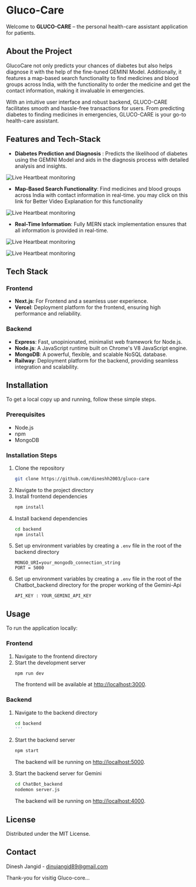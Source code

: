 # Gluco-Care

Welcome to **GLUCO-CARE** – the personal health-care assistant application for patients. 

## About the Project
GlucoCare not only predicts your chances of diabetes but also helps diagnose it with the help of the fine-tuned GEMINI Model. Additionally, it features a map-based search functionality to find medicines and blood groups across India, with the functionality to order the medicine and get the contact information, making it invaluable in emergencies.

With an intuitive user interface and robust backend, GLUCO-CARE facilitates smooth and hassle-free transactions for users. From predicting diabetes to finding medicines in emergencies, GLUCO-CARE is your go-to health-care assistant.


## Features and Tech-Stack
* **Diabetes Prediction and Diagnosis** : Predicts the likelihood of diabetes using the GEMINI Model and aids in the diagnosis process with detailed analysis and insights.
  
![Live Heartbeat monitoring](https://i.postimg.cc/rFX08GqW/chat-bot.png)

* **Map-Based Search Functionality**: Find medicines and blood groups across India with contact information in real-time. you may click on this link for Better Video Explanation for this functionality

![Live Heartbeat monitoring](https://i.postimg.cc/NFCw0qnb/map.png)

* **Real-Time Information**: Fully MERN stack implementation ensures that all information is provided in real-time.

![Live Heartbeat monitoring](https://i.postimg.cc/bNDT593t/exercise-new.png)


![Live Heartbeat monitoring](https://i.postimg.cc/3NggKn6S/predictiton-model.png)


## Tech Stack

### Frontend

- **Next.js**: For Frontend and a seamless user experience.
- **Vercel**: Deployment platform for the frontend, ensuring high performance and reliability.

### Backend

- **Express**: Fast, unopinionated, minimalist web framework for Node.js.
- **Node.js**: A JavaScript runtime built on Chrome's V8 JavaScript engine.
- **MongoDB**: A powerful, flexible, and scalable NoSQL database.
- **Railway**: Deployment platform for the backend, providing seamless integration and scalability.


## Installation

To get a local copy up and running, follow these simple steps.

### Prerequisites

- Node.js
- npm
- MongoDB

### Installation Steps

1. Clone the repository
   ```sh
   git clone https://github.com/dineshh2003/gluco-care
   ```
2. Navigate to the project directory
3. Install frontend dependencies
   ```sh
   npm install
   ```
4. Install backend dependencies
   ```sh
   cd backend
   npm install
   ```
5. Set up environment variables by creating a `.env` file in the root of the backend directory
   ```env
   MONGO_URI=your_mongodb_connection_string
   PORT = 5000
   ```
6. Set up environment variables by creating a `.env` file in the root of the Chatbot_backend directory for the proper working of the Gemini-Api
   ```env
   API_KEY : YOUR_GEMINI_API_KEY
   ```


## Usage

To run the application locally:

### Frontend

1. Navigate to the frontend directory
2. Start the development server
   ```sh
   npm run dev
   ```
   The frontend will be available at [http://localhost:3000](http://localhost:3000).

### Backend

1. Navigate to the backend directory
   ```sh
   cd backend
   '''
2. Start the backend server
   ```sh
   npm start
   ```
   The backend will be running on [http://localhost:5000](http://localhost:5000).
   
3. Start the backend server for Gemini
   ```sh
   cd ChatBot_backend
   nodemon server.js
   ```
   The backend will be running on [http://localhost:4000](http://localhost:5000).


   
## License

Distributed under the MIT License. 

## Contact

Dinesh Jangid - [dinujangid89@gmail.com](mailto:dinujangid89@gmail.com)

Thank-you for visitig Gluco-core...


